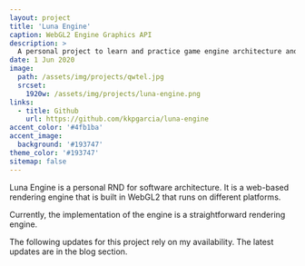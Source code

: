 ```yaml
---
layout: project
title: 'Luna Engine'
caption: WebGL2 Engine Graphics API
description: >
  A personal project to learn and practice game engine architecture and webgl process.
date: 1 Jun 2020
image: 
  path: /assets/img/projects/qwtel.jpg
  srcset: 
    1920w: /assets/img/projects/luna-engine.png
links:
  - title: Github
    url: https://github.com/kkpgarcia/luna-engine
accent_color: '#4fb1ba'
accent_image:
  background: '#193747'
theme_color: '#193747'
sitemap: false
---
```


Luna Engine is a personal RND for software architecture. It is a web-based rendering engine that is built in WebGL2 that runs on different platforms.

Currently, the implementation of the engine is a straightforward rendering engine.

The following updates for this project rely on my availability. The latest updates are in the blog section.
